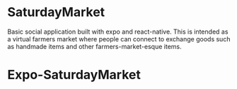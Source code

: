 # SaturdayMarket

Basic social application built with expo and react-native. This is intended as a virtual farmers market where people can connect to exchange goods such as handmade items and other farmers-market-esque items. 
# Expo-SaturdayMarket
